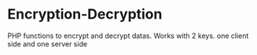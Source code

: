 # Encryption-Decryption
PHP functions to encrypt and decrypt datas. Works with 2 keys. one client side and one server side
